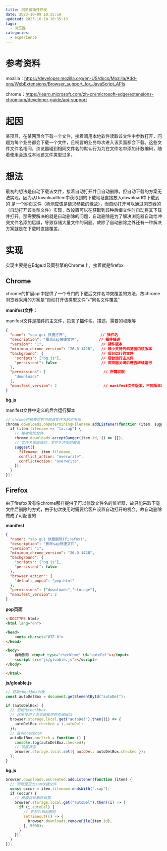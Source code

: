 ```yaml
---
title: 浏览器插件开发
date: 2023-10-09 10:35:19
updated: 2023-10-10 10:35:19
tags:
  - 浏览器
categories:
  - experience
---
```


# 参考资料

mozilla：https://developer.mozilla.org/en-US/docs/Mozilla/Add-ons/WebExtensions/Browser_support_for_JavaScript_APIs

chrome：https://learn.microsoft.com/zh-cn/microsoft-edge/extensions-chromium/developer-guide/api-support

# 起因

某项目，在某网页会下载一个文件，接着调用本地软件读取该文件中参数打开，问题为每个业务都会下载一个文件，且桐言的业务每次进入该页面都会下载。这些文件文件名相同，浏览器碰到相同文件名的默认行为为在文件名中添加计数编码，随着使用会造成本地该文件类型过多。

# 想法

最初的想法是自动下载该文件，接着自动打开并且自动删除。但自动下载的方案无法实现，因为从DownloadItem中获取到的下载地址直接放入download中下载到的 是一个网页文件（猜测应该是请求参数的缘故），而自动打开可以通过浏览器的（自动打开该类型文件）实现，改设置可以在获取到该种后缀文件时自动将其下载并打开。那需要解决的就是自动删除的问题，自动删除是为了解决浏览器自动给冲突文件名添加后缀，导致存储大量文件的问题。故除了自动删除之外还有一种解决方案就是在下载时直接覆盖。

# 实现

实现主要是在Edge以及同引擎的Chrome上，接着就是firefox

## Chrome

chrome的扩展api中提供了一个专门的下载后文件名冲突覆盖的方法，故chrome浏览器采用的方案是“自动打开该类型文件”+“同名文件覆盖”

**manifest文件：**

manifest文件是插件的主文件，包含了插件名，描述，需要的权限等

```json
{
  "name": "sap gui 快捷打开", 				// 插件名
  "description": "覆盖sap快捷文件", 		  // 插件描述
  "version": "1",						   // 插件版本 
  "minimum_chrome_version": "26.0.1428",   // 最小支持的浏览器内核版本
  "background": {						   // 后台运行的文件
    "scripts": ["bg.js"],				   // 后台运行主文件
    "persistent": false					   // 浏览器关闭后是否继续运行
  },
  "permissions": [							// 所需权限
    "downloads"
  ],
  "manifest_version": 2						// manifest文件版本，不同版本语法不同
}
```

**bg.js**

manifest文件中定义的后台运行脚本

```js
// chrome内核提供的可修改文件名的监听器
chrome.downloads.onDeterminingFilename.addListener(function (item, suggest) {
  if (item.filename == "tx.sap") {
    // 接收危险文件
    chrome.downloads.acceptDanger(item.id, () => {});
    // 文件名修改操作，文件名冲突时覆盖
    suggest({
      filename: item.filename,
      conflict_action: "overwrite",
      conflictAction: "overwrite",
    });
  }
});
```

## Firefox

由于firefox没有像chrome那样提供了可以修改文件名的监听器，故只能采取下载文件后删除的方式，由于初次使用时需要给客户设置自动打开的机会，故自动删除做成了可配置的

**manifest**

```json
{
  "name": "sap gui 快捷删除(firefox)",
  "description": "删除sap快捷文件",
  "version": "1",
  "minimum_chrome_version": "26.0.1428",
  "background": {
    "scripts": ["bg.js"],
    "persistent": false
  },
  "browser_action": {
    "default_popup": "pop.html"
  },
  "permissions": ["downloads","storage"],
  "manifest_version": 2
}

```

**pop页面**

```html
<!DOCTYPE html>
<html lang="en">

<head>
    <meta charset="UTF-8">
</head>

<body>
    自动删除 <input type="checkbox" id="autoDel"></input>
    <script src="js/gloable.js"></script>
</body>

</html>
```

**js/gloable.js**

```js
// 获取checkbox对象
const autoDelBox = document.getElementById("autoDel");

if (autoDelBox) {
  // 初始化checkbox
  // 这里使用了浏览器提供的存储接口
  browser.storage.local.get("autoDel").then((i) => {
    autoDelBox.checked = i.autoDel;
  });
  // 监听checkbox
  autoDelBox.onclick = function () {
    console.log(autoDelBox.checked);
    // 设置状态
    browser.storage.local.set({ autoDel: autoDelBox.checked });
  };
}
```

**bg.js**

```js
browser.downloads.onCreated.addListener(function (item) {
  // 判断是否为sap快捷文件
  const occur = item.filename.endsWith(".sap");
  if (occur) {
    // 获取自动删除设置
    browser.storage.local.get("autoDel").then((i) => {
      if (i.autoDel) {
        // 五秒后自动删除
        setTimeout(() => {
          browser.downloads.removeFile(item.id);
        }, 5000);
      }
    });
  }
});
```



